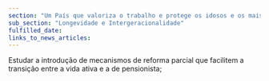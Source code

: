 ```yaml
---
section: "Um País que valoriza o trabalho e protege os idosos e os mais vulneráveis"
sub_section: "Longevidade e Intergeracionalidade"
fulfilled_date:
links_to_news_articles:
---
```


Estudar a introdução de mecanismos de reforma parcial que facilitem a transição entre a vida ativa e a de pensionista;